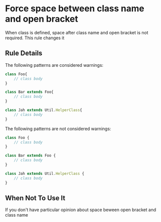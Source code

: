 # Force space between class name and open bracket

When class is defined, space after class name and open bracket is not required. This
rule changes it

## Rule Details

The following patterns are considered warnings:

```js
class Foo{
    // class body    
}

class Bar extends Foo{
    // class body    
}

class Jah extends Util.HelperClass{
    // class body    
}

```

The following patterns are not considered warnings:

```js
class Foo {
    // class body    
}

class Bar extends Foo {
    // class body    
}

class Jah extends Util.HelperClass {
    // class body    
}
```

## When Not To Use It

If you don't have particular opinion about space beween open bracket and class name
